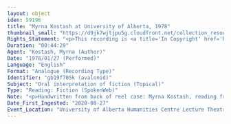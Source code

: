 ```yaml
---
layout: object
iden: 59196
title: "Myrna Kostash at University of Alberta, 1978"
thumbnail_small: "https://d9jk7wjtjpu5g.cloudfront.net/collection_resource_files/thumbnails/000/134/009/small/SW051_03.jpg?1669705467"
Rights_Statement: "<p>This recording is <a title='In Copyright' href='https://rightsstatements.org/page/InC/1.0/?language=en'>In Copyright</a> and is made available for non-commercial research and educational purposes, with permission from the rights holder(s). The University of Alberta wishes to hear from any copyright owner, or their representative, who believes that this recording has been used without authorization. Please contact <a title='erahelp@ualberta.ca' href='mailto:erahelp@ualberta.ca'>erahelp@ualberta.ca</a>. You may display/perform this material for non-commercial research or teaching purposes. For all other reproduction, performance or distribution uses, please contact the copyright holders</p>"
Duration: "00:44:29"
Agent: "Kostash, Myrna (Author)"
Date: "1978/01/27 (Performed)"
Language: "English"
Format: "Analogue (Recording Type)"
Identifier: "gb19f705k (avalonid)"
Subject: "Oral interpretation of fiction (Topical)"
Type: "Reading: Fiction (SpokenWeb)"
Note: "<p>Handwritten from back of reel case: Myrna Kostash, reading from All Baba's Children, Friday, January 27, 1978, L-3 Humanities Centre, Tracks 1-4, Speed 3 3/4 ips</p> (general)"
Date_First_Ingested: "2020-08-27"
Event_Location: "University of Alberta Humanities Centre Lecture Theatre 3"
---
```


